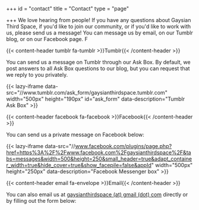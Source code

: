 +++
id = "contact"
title = "Contact"
type = "page"

+++
We love hearing from people! If you have any questions about Gaysian Third Space, if you'd like to join our community, or if you'd like to work with us, please send us a message! You can message us by email, on our Tumblr blog, or on our Facebook page. F

{{< content-header tumblr fa-tumblr >}}Tumblr{{< /content-header >}}

You can send us a message on Tumblr through our Ask Box. By default, we post answers to all Ask Box questions to our blog, but you can request that we reply to you privately.

<p>
{{< lazy-iframe data-src="//www.tumblr.com/ask_form/gaysianthirdspace.tumblr.com" width="500px" height="190px" id="ask_form" data-description="Tumblr Ask Box" >}}
<!--\[if IE\]><script type="text/javascript">document.getElementById('ask_form').allowTransparency=true;</script><!\[endif\]-->
</p>

{{< content-header facebook fa-facebook >}}Facebook{{< /content-header >}}

You can send us a private message on Facebook below:

{{< lazy-iframe data-src="//www.facebook.com/plugins/page.php?href=https%3A%2F%2Fwww.facebook.com%2Fgaysianthirdspace%2F&tabs=messages&width=500&height=250&small_header=true&adapt_container_width=true&hide_cover=true&show_facepile=false&appId" width="500px" height="250px" data-description="Facebook Messenger box" >}}

{{< content-header email fa-envelope >}}Email{{< /content-header >}}

You can also email us at [gaysianthirdspace (at) gmail (dot) com](mailto:gaysianthirdspace@gmail.com) directly or by filling out the form below: